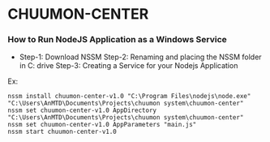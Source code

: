 # CHUUMON-CENTER

### How to Run NodeJS Application as a Windows Service
- Step-1: Download NSSM
Step-2: Renaming and placing the NSSM folder in C: drive
Step-3: Creating a Service for your Nodejs Application

Ex:
~~~
nssm install chuumon-center-v1.0 "C:\Program Files\nodejs\node.exe" "C:\Users\AnMTD\Documents\Projects\chuumon system\chuumon-center"
nssm set chuumon-center-v1.0 AppDirectory "C:\Users\AnMTD\Documents\Projects\chuumon system\chuumon-center"
nssm set chuumon-center-v1.0 AppParameters "main.js" 
nssm start chuumon-center-v1.0
~~~